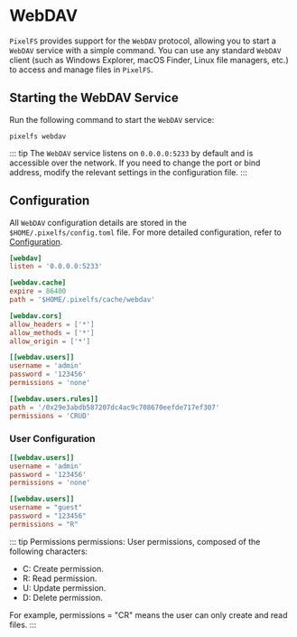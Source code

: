 # WebDAV

`PixelFS` provides support for the `WebDAV` protocol, allowing you to start a `WebDAV` service with a simple command. You can use any standard `WebDAV` client (such as Windows Explorer, macOS Finder, Linux file managers, etc.) to access and manage files in `PixelFS`.

## Starting the WebDAV Service

Run the following command to start the `WebDAV` service:

```shell
pixelfs webdav
```

::: tip
The `WebDAV` service listens on `0.0.0.0:5233` by default and is accessible over the network. If you need to change the port or bind address, modify the relevant settings in the configuration file.
:::

## Configuration

All `WebDAV` configuration details are stored in the `$HOME/.pixelfs/config.toml` file. For more detailed configuration, refer to [Configuration](/configuration).

```toml
[webdav]
listen = '0.0.0.0:5233'

[webdav.cache]
expire = 86400
path = '$HOME/.pixelfs/cache/webdav'

[webdav.cors]
allow_headers = ['*']
allow_methods = ['*']
allow_origin = ['*']

[[webdav.users]]
username = 'admin'
password = '123456'
permissions = 'none'

[[webdav.users.rules]]
path = '/0x29e3abdb587207dc4ac9c708670eefde717ef307'
permissions = 'CRUD'
```

### User Configuration

```toml
[[webdav.users]]
username = 'admin'
password = '123456'
permissions = 'none'

[[webdav.users]]
username = "guest"
password = "123456"
permissions = "R"
```

::: tip Permissions
permissions: User permissions, composed of the following characters:

- C: Create permission.
- R: Read permission.
- U: Update permission.
- D: Delete permission.

For example, permissions = "CR" means the user can only create and read files.
:::
